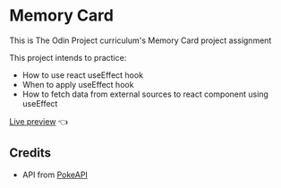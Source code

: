# Memory Card

This is The Odin Project curriculum's Memory Card project assignment

This project intends to practice:

- How to use react useEffect hook
- When to apply useEffect hook
- How to fetch data from external sources to react component using useEffect

[Live preview](https://memory-card-bi9.pages.dev/) :point_left:

## Credits

- API from [PokeAPI](https://pokeapi.co/)
